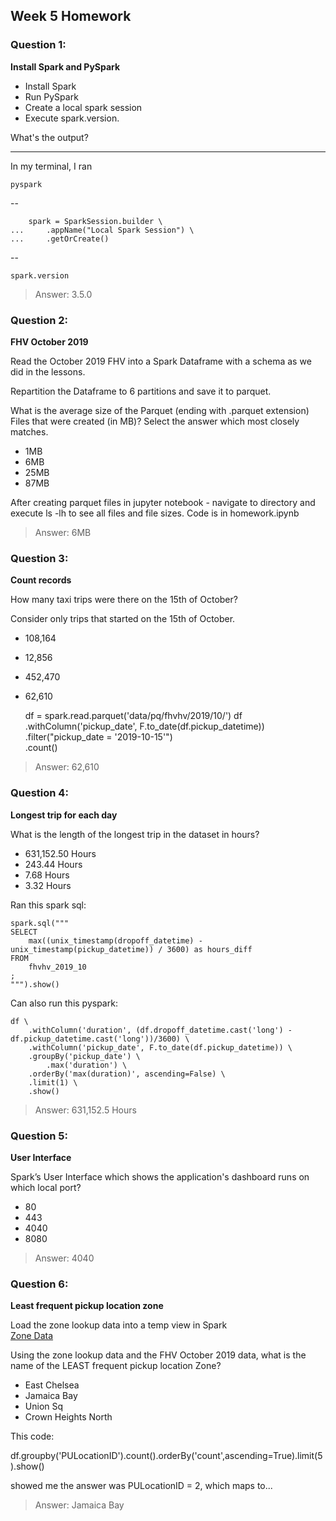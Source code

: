 
## Week 5 Homework 


### Question 1: 

**Install Spark and PySpark** 

- Install Spark
- Run PySpark
- Create a local spark session
- Execute spark.version.

What's the output?

-----

In my terminal, I ran

    pyspark
--

        spark = SparkSession.builder \
    ...     .appName("Local Spark Session") \
    ...     .getOrCreate()
--

	spark.version
> Answer: 3.5.0

### Question 2: 

**FHV October 2019**

Read the October 2019 FHV into a Spark Dataframe with a schema as we did in the lessons.

Repartition the Dataframe to 6 partitions and save it to parquet.

What is the average size of the Parquet (ending with .parquet extension) Files that were created (in MB)? Select the answer which most closely matches.

- 1MB
- 6MB
- 25MB
- 87MB


After creating parquet files in jupyter notebook - navigate to directory and execute ls -lh to see all files and file sizes. Code is in homework.ipynb

> Answer: 6MB

### Question 3: 

**Count records** 

How many taxi trips were there on the 15th of October?

Consider only trips that started on the 15th of October.

 - 108,164
- 12,856
- 452,470
-  62,610






    df = spark.read.parquet('data/pq/fhvhv/2019/10/')
    df \
        .withColumn('pickup_date', F.to_date(df.pickup_datetime)) \
        .filter("pickup_date = '2019-10-15'") \
        .count()
        


> Answer: 62,610

### Question 4: 

**Longest trip for each day** 

What is the length of the longest trip in the dataset in hours?

- 631,152.50 Hours
- 243.44 Hours
- 7.68 Hours
- 3.32 Hours

Ran this spark sql:

    spark.sql("""
    SELECT
        max((unix_timestamp(dropoff_datetime) - unix_timestamp(pickup_datetime)) / 3600) as hours_diff
    FROM 
        fhvhv_2019_10
    ;
    """).show()

Can also run this pyspark:

    df \
        .withColumn('duration', (df.dropoff_datetime.cast('long') - df.pickup_datetime.cast('long'))/3600) \
        .withColumn('pickup_date', F.to_date(df.pickup_datetime)) \
        .groupBy('pickup_date') \
            .max('duration') \
        .orderBy('max(duration)', ascending=False) \
        .limit(1) \
        .show()
    
> Answer: 631,152.5 Hours

### Question 5: 

**User Interface**

Spark’s User Interface which shows the application's dashboard runs on which local port?

- 80
- 443
- 4040
- 8080

> Answer: 4040


### Question 6: 

**Least frequent pickup location zone**

Load the zone lookup data into a temp view in Spark</br>
[Zone Data](https://github.com/DataTalksClub/nyc-tlc-data/releases/download/misc/taxi_zone_lookup.csv)

Using the zone lookup data and the FHV October 2019 data, what is the name of the LEAST frequent pickup location Zone?</br>

- East Chelsea
- Jamaica Bay
- Union Sq
- Crown Heights North

This code:

df.groupby('PULocationID').count().orderBy('count',ascending=True).limit(5).show()

showed me the answer was PULocationID = 2, which maps to...

> Answer: Jamaica Bay



